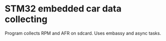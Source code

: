 # STM32 embedded car data collecting
Program collects RPM and AFR on sdcard.
Uses embassy and async tasks. 